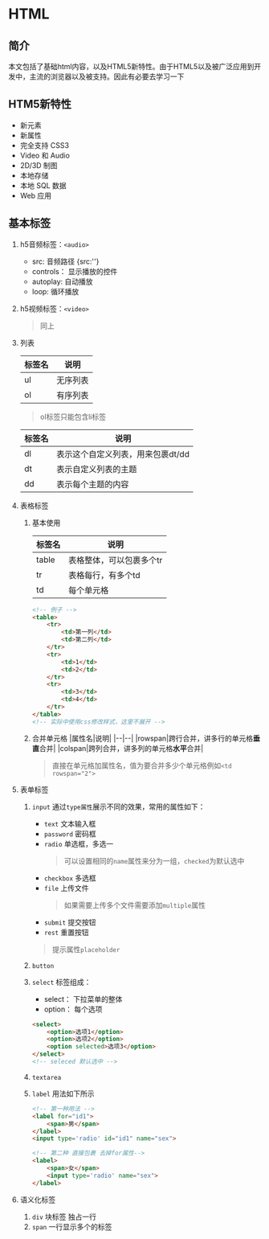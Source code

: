 # HTML

## 简介

本文包括了基础html内容，以及HTML5新特性。由于HTML5以及被广泛应用到开发中，主流的浏览器以及被支持。因此有必要去学习一下

## HTM5新特性

- 新元素
- 新属性
- 完全支持 CSS3
- Video 和 Audio
- 2D/3D 制图
- 本地存储
- 本地 SQL 数据
- Web 应用

## 基本标签

1. h5音频标签：`<audio>`

   - src: 音频路径 {src:''}
   - controls： 显示播放的控件
   - autoplay: 自动播放
   - loop: 循环播放

2. h5视频标签：`<video>`
    >同上

3. 列表

    |标签名|说明|
    |--|--|
    |ul|无序列表|
    |ol|有序列表|

    > ol标签只能包含li标签

    |标签名|说明|
    |--|--|
    |dl|表示这个自定义列表，用来包裹dt/dd|
    |dt|表示自定义列表的主题|
    |dd|表示每个主题的内容|

4. 表格标签
   1. 基本使用

        |标签名|说明|
        |--|--|
        |table|表格整体，可以包裹多个tr|
        |tr|表格每行，有多个td|
        |td|每个单元格|

        ```html
        <!-- 例子 -->
        <table>
            <tr>
                <td>第一列</td>
                <td>第二列</td>
            </tr>
            <tr>
                <td>1</td>
                <td>2</td>
            </tr>
            <tr>
                <td>3</td>
                <td>4</td>
            </tr>
        </table>
        <!-- 实际中使用css修改样式，这里不展开 -->
        ```

   2. 合并单元格
        |属性名|说明|
        |--|--|
        |rowspan|跨行合并，讲多行的单元格**垂直**合并|
        |colspan|跨列合并，讲多列的单元格**水平**合并|

        > 直接在单元格加属性名，值为要合并多少个单元格例如`<td rowspan="2">`

5. 表单标签
    1. `input`
        通过`type属性`展示不同的效果，常用的属性如下：
        - `text` 文本输入框
        - `password` 密码框
        - `radio` 单选框，多选一
            >可以设置相同的`name`属性来分为一组，`checked`为默认选中
        - `checkbox` 多选框
        - `file` 上传文件
            >如果需要上传多个文件需要添加`multiple`属性
        - `submit` 提交按钮
        - `rest` 重置按钮
        >提示属性`placeholder`

    2. `button`

    3. `select`
        标签组成：
        - select： 下拉菜单的整体
        - option： 每个选项

        ```html
        <select>
            <option>选项1</option>
            <option>选项2</option>
            <option selected>选项3</option>
        </select>
        <!-- seleced 默认选中 -->
        ```

    4. `textarea`

    5. `label`
        用法如下所示

        ```html
        <!-- 第一种用法 -->
        <label for="id1">
            <span>男</span>
        </label>
        <input type='radio' id="id1" name="sex">

        <!-- 第二种 直接包裹 去掉for属性-->
        <label>
            <span>女</span>
            <input type='radio' name="sex">
        </label>
        ```

6. 语义化标签
   1. `div` 块标签 独占一行
   2. `span` 一行显示多个的标签

